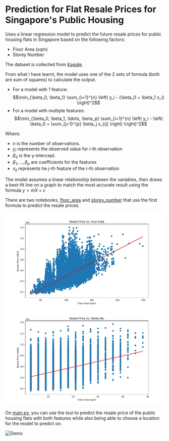 # Prediction for Flat Resale Prices for Singapore's Public Housing

Uses a linear regression model to predict the future resale prices for public housing flats in Singapore based on the following factors:
- Floor Area (sqm)
- Storey Number

The dataset is collected from [Kaggle](https://www.kaggle.com/datasets/wildboarking/singapore-public-housing-resale-flat-prices).


From what I have learnt, the model uses one of the 2 sets of formula (both are sum of squares) to calculate the output.

- For a model with 1 feature:
$$\min_{\beta_0, \beta_1} \sum_{i=1}^{n} \left( y_i - (\beta_0 + \beta_1 x_i) \right)^2$$
- For a model with multiple features:
$$\min_{\beta_0, \beta_1, \ldots, \beta_p} \sum_{i=1}^{n} \left( y_i - \left( \beta_0 + \sum_{j=1}^{p} \beta_j x_{ij} \right) \right)^2$$

Where:
- $n$ is the number of observations.
- $y_i$ represents the observed value for $i$-th observation
- $\beta_0$ is the y-intercept.
- $\beta_1,...,\beta_p$ are coefficients for the features
- $x_{ij}$ represents he $j$-th feature of the $i$-th observation 

​The model assumes a linear relationship between the variables, then draws a best-fit line on a graph to match the most accurate result using the formula $y=mX+c$

There are two notebooks, [floor_area](./floor_area.ipynb) and [storey_number](./storey_number.ipynb) that use the first formula to predict the resale prices.

![Resulting graph of Resale Price vs. Floor Area](./result/resale_price_vs_floor_area.jpg)
![Resulting graph of Resale Price vs. Storey No.](./result/resale_price_vs_storey_num.jpg)

On [main.py](./main.py), you can use the tool to predict the resale price of the public housing flats with both features while also being able to choose a location for the model to predict on.

![Demo](./misc/main.py%20Demo.gif)